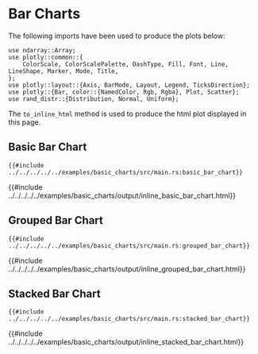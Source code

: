 # Bar Charts

The following imports have been used to produce the plots below:

```rust,no_run
use ndarray::Array;
use plotly::common::{
    ColorScale, ColorScalePalette, DashType, Fill, Font, Line, LineShape, Marker, Mode, Title,
};
use plotly::layout::{Axis, BarMode, Layout, Legend, TicksDirection};
use plotly::{Bar, color::{NamedColor, Rgb, Rgba}, Plot, Scatter};
use rand_distr::{Distribution, Normal, Uniform};
```

The `to_inline_html` method is used to produce the html plot displayed in this page.


## Basic Bar Chart
```rust,no_run
{{#include ../../../../../examples/basic_charts/src/main.rs:basic_bar_chart}}
```

{{#include ../../../../../examples/basic_charts/output/inline_basic_bar_chart.html}}

## Grouped Bar Chart
```rust,no_run
{{#include ../../../../../examples/basic_charts/src/main.rs:grouped_bar_chart}}
```

{{#include ../../../../../examples/basic_charts/output/inline_grouped_bar_chart.html}}

## Stacked Bar Chart
```rust,no_run
{{#include ../../../../../examples/basic_charts/src/main.rs:stacked_bar_chart}}
```

{{#include ../../../../../examples/basic_charts/output/inline_stacked_bar_chart.html}}
